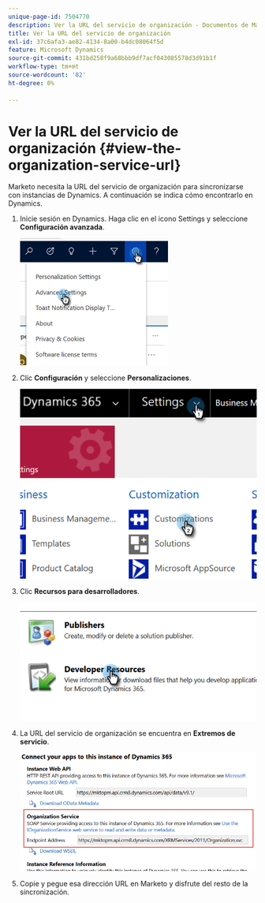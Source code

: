 ```yaml
---
unique-page-id: 7504770
description: Ver la URL del servicio de organización - Documentos de Marketo - Documentación del producto
title: Ver la URL del servicio de organización
exl-id: 37c6afa3-ae82-4134-8a00-b4dc08064f5d
feature: Microsoft Dynamics
source-git-commit: 431bd258f9a68bbb9df7acf043085578d3d91b1f
workflow-type: tm+mt
source-wordcount: '82'
ht-degree: 0%

---
```


# Ver la URL del servicio de organización {#view-the-organization-service-url}

Marketo necesita la URL del servicio de organización para sincronizarse con instancias de Dynamics. A continuación se indica cómo encontrarlo en Dynamics.

1. Inicie sesión en Dynamics. Haga clic en el icono Settings y seleccione **Configuración avanzada**.

   ![](assets/one.png)

1. Clic **Configuración** y seleccione **Personalizaciones**.

   ![](assets/two.png)

1. Clic **Recursos para desarrolladores**.

   ![](assets/three.png)

1. La URL del servicio de organización se encuentra en **Extremos de servicio**.

   ![](assets/four.png)

1. Copie y pegue esa dirección URL en Marketo y disfrute del resto de la sincronización.
